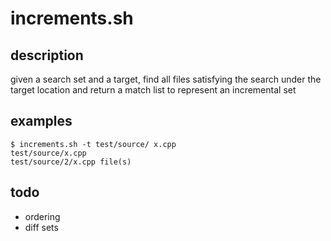 # increments.sh

## description
given a search set and a target, find all files satisfying the search under the target location and return a match list to represent an incremental set

## examples
```
$ increments.sh -t test/source/ x.cpp
test/source/x.cpp
test/source/2/x.cpp file(s)
```

## todo
- ordering
- diff sets
